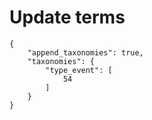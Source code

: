 # Update  terms

```
{
	"append_taxonomies": true,
	"taxonomies": {
		"type_event": [
			54
		]
	}
}
```
